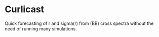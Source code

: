 # Curlicast
Quick forecasting of r and sigma(r) from (BB) cross spectra without the need of running many simulations.
